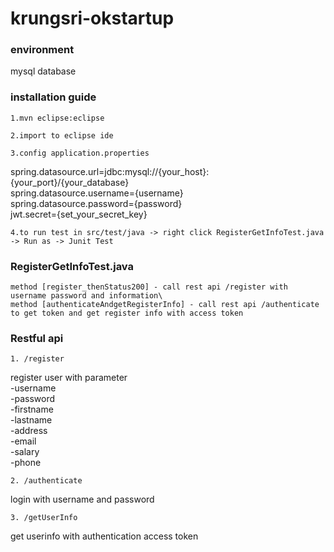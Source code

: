 # krungsri-okstartup

### environment
mysql database

### installation guide
`1.mvn eclipse:eclipse`

`2.import to eclipse ide`

`3.config application.properties`

  spring.datasource.url=jdbc:mysql://{your_host}:{your_port}/{your_database}\
  spring.datasource.username={username}\
  spring.datasource.password={password}\
  jwt.secret={set_your_secret_key}
  
`4.to run test in src/test/java -> right click RegisterGetInfoTest.java -> Run as -> Junit Test`

  ### RegisterGetInfoTest.java
  
    method [register_thenStatus200] - call rest api /register with username password and information\
    method [authenticateAndgetRegisterInfo] - call rest api /authenticate to get token and get register info with access token
    
 ### Restful api
 
  `1. /register`
  
  register user with parameter\
     -username\
     -password\
     -firstname\
     -lastname\
     -address\
     -email\
     -salary\
     -phone
 
  `2. /authenticate` 
  
  login with username and password
 
  `3. /getUserInfo` 
  
  get userinfo with authentication access token
